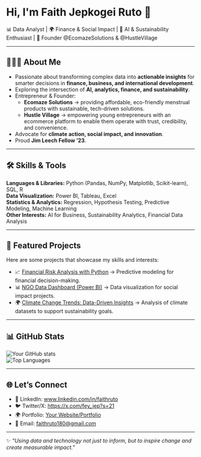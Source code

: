 # Hi, I'm Faith Jepkogei Ruto 👋  
📊 Data Analyst | 🌍 Finance & Social Impact | 🤖 AI & Sustainability Enthusiast | 🚀 Founder @EcomazeSolutions & @HustleVillage  

---

## 👨🏾‍💻 About Me  
- Passionate about transforming complex data into **actionable insights** for smarter decisions in **finance, business, and international development**.  
- Exploring the intersection of **AI, analytics, finance, and sustainability**.  
- Entrepreneur & Founder:  
   - **Ecomaze Solutions** → providing affordable, eco-friendly menstrual products with sustainable, tech-driven solutions.  
   - **Hustle Village** → empowering young entrepreneurs with an ecommerce platform to enable them operate with trust, credibility, and convenience.  
- Advocate for **climate action, social impact, and innovation**.  
- Proud **Jim Leech Fellow ’23**.  

---

## 🛠️ Skills & Tools  
**Languages & Libraries:** Python (Pandas, NumPy, Matplotlib, Scikit-learn), SQL, R  
**Data Visualization:** Power BI, Tableau, Excel  
**Statistics & Analytics:** Regression, Hypothesis Testing, Predictive Modeling, Machine Learning  
**Other Interests:** AI for Business, Sustainability Analytics, Financial Data Analysis  

---

## 📌 Featured Projects  
Here are some projects that showcase my skills and interests:  

- 📈 [Financial Risk Analysis with Python](#) → Predictive modeling for financial decision-making.  
- 📊 [NGO Data Dashboard (Power BI)](#) → Data visualization for social impact projects.  
- 🌍 [Climate Change Trends: Data-Driven Insights](#) → Analysis of climate datasets to support sustainability goals.  
  
---

## 📊 GitHub Stats  
![Your GitHub stats](https://github-readme-stats.vercel.app/api?username=fey-ruto&show_icons=true&theme=radical)  
![Top Languages](https://github-readme-stats.vercel.app/api/top-langs/?username=fey-ruto&layout=compact&theme=radical)  

---

## 🌐 Let’s Connect  
- 💼 LinkedIn: www.linkedin.com/in/faithruto 
- 🐦 Twitter/X: https://x.com/fey_jep?s=21  
- 🌍 Portfolio: [Your Website/Portfolio](#)  
- 📧 Email: faithruto180@gmail.com  

---
✨ *“Using data and technology not just to inform, but to inspire change and create measurable impact.”*  

